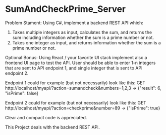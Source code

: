 # SumAndCheckPrime_Server
Problem Stament:
Using C#, implement a backend REST API which:
1) Takes multiple integers as input, calculates the sum, and returns the sum including information whether the sum is a prime number or not.
2) Takes one integer as input, and returns information whether the sum is a prime number or not.

Optional Bonus: Using React / your favorite UI stack implement also a frontend UI page to test the API. User should be able to enter 1-n integers that are sent to API endpoint 1, and single integer that is sent to API endpoint 2.

Endpoint 1 could for example (but not necessarily) look like this:
GET http://localhost/myapi/?action=sumandcheck&numbers=1,2,3
-> {"result": 6, "isPrime": false}

Endpoint 2 could for example (but not necessarily) look like this:
GET http://localhost/myapi/?action=checkprime&number=89
-> {"isPrime": true}

Clear and compact code is appreciated.

This Project deals with the backend REST API.
